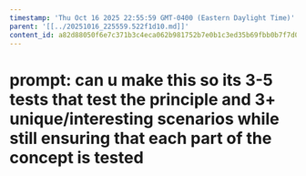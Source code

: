 ```yaml
---
timestamp: 'Thu Oct 16 2025 22:55:59 GMT-0400 (Eastern Daylight Time)'
parent: '[[../20251016_225559.522f1d10.md]]'
content_id: a82d88050f6e7c371b3c4eca062b981752b7e0b1c3ed35b69fbb0b7f7d0de5b2
---
```


# prompt: can u make this so its 3-5 tests that test the principle and 3+ unique/interesting scenarios while still ensuring that each part of the concept is tested
